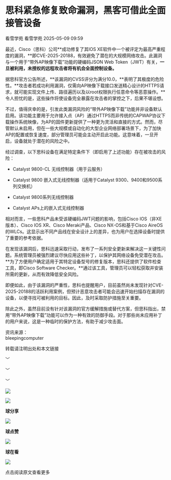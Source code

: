 #  思科紧急修复致命漏洞，黑客可借此全面接管设备   
看雪学苑  看雪学苑   2025-05-09 09:59  
  
最近，Cisco（思科）公司**成功修复了其IOS XE软件中一个被评定为最高严重程度的漏洞，**即CVE-2025-20188，有效避免了潜在的大规模网络攻击。此漏洞与一个用于“带外AP映像下载”功能的硬编码JSON Web Token（JWT）有关，**一旦被利用，未授权的远程攻击者将有机会全面控制设备。**  
  
  
据思科官方公告所述，**该漏洞的CVSS评分为满分10.0，**表明了其极度的危险性。**攻击者若成功利用漏洞，仅需向AP映像下载接口发送精心设计的HTTPS请求，就可能实现文件上传、路径遍历以及以root权限执行任意命令等恶意操作。**令人担忧的是，这些操作将使设备完全暴露在攻击者的掌控之下，后果不堪设想。  
  
  
不过，值得庆幸的是，引发此类漏洞风险的“带外AP映像下载”功能并非设备默认启用。该功能主要用于允许接入点（AP）通过HTTPS而非传统的CAPWAP协议下载操作系统映像，为AP的固件更新提供了一种更为灵活和直接的方式。然而，尽管默认未启用，但在一些大规模或自动化的大型企业网络部署场景下，为了加快AP的配置或恢复速度，部分管理员可能会主动开启此功能。这意味着，一旦开启，设备就处于潜在的风险之中。  
  
  
经过调查，以下思科设备在满足特定条件下（即启用了上述功能）存在被攻击的风险：  
  
  
- Catalyst 9800-CL 无线控制器（用于云服务）  
  
- Catalyst 9800 嵌入式无线控制器（适用于Catalyst 9300、9400和9500系列交换机）  
  
- Catalyst 9800系列无线控制器  
  
- Catalyst APs上的嵌入式无线控制器  
  
  
相对而言，一些思科产品未受该硬编码JWT问题的影响，包括Cisco IOS（非XE版本）、Cisco IOS XR、Cisco Meraki产品、Cisco NX-OS和基于Cisco AireOS的WLCs。这显示出不同产品线在安全设计上的差异，也为用户在选择设备时提供了重要的参考依据。  
  
  
在发现该漏洞后，思科迅速采取行动，发布了一系列安全更新来解决这一关键性问题。系统管理员被强烈建议尽快应用这些补丁，以保护其网络设备免受潜在攻击。**为了方便用户确定适用于其特定设备型号的修复版本，思科还提供了软件检查工具，即Cisco Software Checker。**通过该工具，管理员可以轻松获取并安装所需的更新，从而有效降低安全风险。  
  
  
即便如此，由于该漏洞的严重性，思科也提醒用户，目前虽然尚未发现针对CVE-2025-20188的活跃利用案例，但预计恶意攻击者可能会迅速开始扫描存在漏洞的设备，以便寻找可被利用的目标。因此，及时采取防护措施至关重要。  
  
  
除此之外，虽然目前没有针对该漏洞的官方缓解措施或替代方案，但思科指出，禁用“带外AP映像下载”功能可以作为一种有效的防御手段。对于那些尚未应用补丁的用户来说，这是一种临时的保护方法，有助于减少攻击面。  
  
  
  
资讯来源：  
bleepingcomputer  
  
转载请注明出处和本文链接  
  
  
  
﹀  
  
﹀  
  
﹀  
  
  
![](https://mmbiz.qpic.cn/mmbiz_jpg/Uia4617poZXP96fGaMPXib13V1bJ52yHq9ycD9Zv3WhiaRb2rKV6wghrNa4VyFR2wibBVNfZt3M5IuUiauQGHvxhQrA/640?wx_fmt=jpeg "")  
  
  
![](https://mmbiz.qpic.cn/sz_mmbiz_gif/1UG7KPNHN8Fjcl6q2ORwibt8PXPU5bLibE1yC1VFg5b1Fw8RncvZh2CWWiazpL6gPXp0lXED2x1ODLVNicsagibuxRw/640?wx_fmt=gif&from=appmsg "")  
  
**球分享**  
  
![](https://mmbiz.qpic.cn/sz_mmbiz_gif/1UG7KPNHN8Fjcl6q2ORwibt8PXPU5bLibE1yC1VFg5b1Fw8RncvZh2CWWiazpL6gPXp0lXED2x1ODLVNicsagibuxRw/640?wx_fmt=gif&from=appmsg "")  
  
**球点赞**  
  
![](https://mmbiz.qpic.cn/sz_mmbiz_gif/1UG7KPNHN8Fjcl6q2ORwibt8PXPU5bLibE1yC1VFg5b1Fw8RncvZh2CWWiazpL6gPXp0lXED2x1ODLVNicsagibuxRw/640?wx_fmt=gif&from=appmsg "")  
  
**球在看**  
  
  
![](https://mmbiz.qpic.cn/sz_mmbiz_gif/1UG7KPNHN8Fjcl6q2ORwibt8PXPU5bLibExiboJzOiafqGLvlOkrmU6NIr3qSr7ibpkIo2N5mhCTNXoMl37s2oRSIDw/640?wx_fmt=gif&from=appmsg "")  
  
点击阅读原文查看更多  
  
